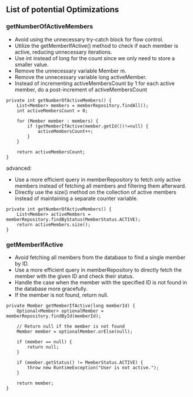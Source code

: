 ## List of potential Optimizations 

### getNumberOfActiveMembers
- Avoid using the unnecessary try-catch block for flow control.
- Utilize the getMemberIfActive() method to check if each member is active, reducing unnecessary iterations.
- Use int instead of long for the count since we only need to store a smaller value.
- Remove the unnecessary variable Member m.
- Remove the unnecessary variable long activeMember.
- Instead of incrementing activeMembersCount by 1 for each active member, do a post-increment of activeMembersCount
```
private int getNumberOfActiveMembers() {
    List<Member> members = memberRepository.findAll();
    int activeMembersCount = 0;

    for (Member member : members) {
        if (getMemberIfActive(member.getId())!=null) {
            activeMembersCount++;
        }
    }

    return activeMembersCount;
}
```

advanced:
- Use a more efficient query in memberRepository to fetch only active members instead of fetching all members and filtering them afterward.
- Directly use the size() method on the collection of active members instead of maintaining a separate counter variable.
```
private int getNumberOfActiveMembers() {
    List<Member> activeMembers = memberRepository.findByStatus(MemberStatus.ACTIVE);
    return activeMembers.size();
}
```

### getMemberIfActive
- Avoid fetching all members from the database to find a single member by ID.
- Use a more efficient query in memberRepository to directly fetch the member with the given ID and check their status.
- Handle the case when the member with the specified ID is not found in the database more gracefully.
- If the member is not found, return null.
```
private Member getMemberIfActive(long memberId) {
    Optional<Member> optionalMember = memberRepository.findById(memberId);

    // Return null if the member is not found
    Member member = optionalMember.orElse(null);

    if (member == null) {
        return null;
    }

    if (member.getStatus() != MemberStatus.ACTIVE) {
        throw new RuntimeException("User is not active.");
    }

    return member;
}
```

